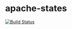 # apache-states

[![Build Status](https://travis-ci.com/k-hamza/apache-states.svg?branch=master)](https://travis-ci.com/k-hamza/apache-states)
